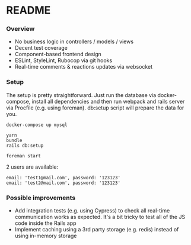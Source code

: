 # README

### Overview

- No business logic in controllers / models / views
- Decent test coverage
- Component-based frontend design
- ESLint, StyleLint, Rubocop via git hooks
- Real-time comments & reactions updates via websocket


### Setup

The setup is pretty straightforward. Just run the database via docker-compose, install all dependencies and then run webpack and rails server via Procfile (e.g. using foreman).
db:setup script will prepare the data for you.

```
docker-compose up mysql

yarn
bundle
rails db:setup

foreman start
```

2 users are available:

```
email: 'test1@mail.com', password: '123123'
email: 'test2@mail.com', password: '123123'
```


### Possible improvements

- Add integration tests (e.g. using Cypress) to check all real-time communication works as expected. It's a bit tricky to test all of the JS code inside the Rails app
- Implement caching using a 3rd party storage (e.g. redis) instead of using in-memory storage
